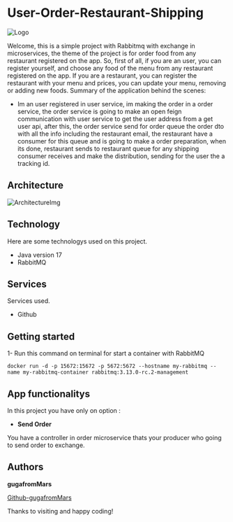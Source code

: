 # User-Order-Restaurant-Shipping

![Logo](https://github.com/gugafromMARS/sb-rabbitmq-mcs/assets/116969206/0e81fe59-45cf-43b3-bb5d-14f75813b434)


Welcome, this is a simple project with Rabbitmq with exchange in microservices, the theme of the project is for order food from any restaurant registered on the app.
So, first of all, if you are an user, you can register yourself, and choose any food of the menu from any restaurant registered on the app.
If you are a restaurant, you can register the restaurant with your menu and prices, you can update your menu, removing or adding new foods.
Summary of the application behind the scenes: 
- Im an user registered in user service, im making the order in a order service, the order service is going to make an open feign communication with user service to get the user address from a get user api,
  after this, the order service send for order queue the order dto with all the info including the restaurant email, the restaurant have a consumer for this queue and is going to make a order preparation, when its done, restaurant sends to
restaurant queue for any shipping consumer receives and make the distribution, sending for the user the a tracking id. 

## Architecture

![ArchitectureImg](https://github.com/gugafromMARS/FoodProject-Rabbitmq/assets/116969206/827a9a8d-69a0-4ce9-a8a9-9580af205437)



## Technology

Here are some technologys used on this project.

* Java version 17
* RabbitMQ

## Services

Services used.

* Github
  
## Getting started

1- Run this command on terminal for start a container with RabbitMQ
```shell script
docker run -d -p 15672:15672 -p 5672:5672 --hostname my-rabbitmq --name my-rabbitmq-container rabbitmq:3.13.0-rc.2-management
```
## App functionalitys

In this project you have only on option :

* **Send Order**
  
You have a controller in order microservice thats your producer who going to send order to exchange.

## Authors

**gugafromMars**

[Github-gugafromMars](https://github.com/gugafromMARS)

Thanks to visiting and happy coding!
